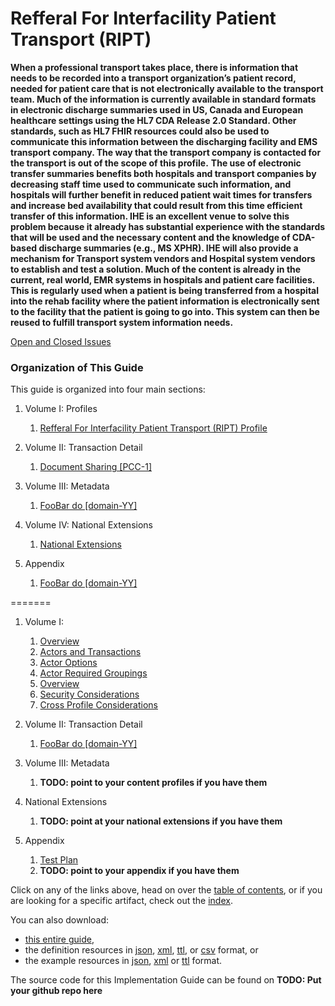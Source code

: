 Refferal For Interfacility Patient Transport (RIPT)
=======

**When a professional transport takes place, there is information that needs to be recorded into a transport organization’s patient record, needed for patient care that is not electronically available to the transport team. Much of the information is currently available in standard formats in electronic discharge summaries used in US, Canada and European healthcare settings using the HL7 CDA Release 2.0 Standard. Other standards, such as HL7 FHIR resources could also be used to communicate this information between the discharging facility and EMS transport company. The way that the transport company is contacted for the transport is out of the scope of this profile.**
**The use of electronic transfer summaries benefits both hospitals and transport companies by decreasing staff time used to communicate such information, and hospitals will further benefit in reduced patient wait times for transfers and increase bed availability that could result from this time efficient transfer of this information. IHE is an excellent venue to solve this problem because it already has substantial experience with the standards that will be used and the necessary content and the knowledge of CDA-based discharge summaries (e.g., MS XPHR). IHE will also provide a mechanism for Transport system vendors and Hospital system vendors to establish and test a solution. Much of the content is already in the current, real world, EMR systems in hospitals and patient care facilities. This is regularly used when a patient is being transferred from a hospital into the rehab facility where the patient information is electronically sent to the facility that the patient is going to go into. This system can then be reused to fulfill transport system information needs.**


[Open and Closed Issues](issues.html)

### Organization of This Guide
This guide is organized into four main sections:

1. Volume I: Profiles
	1. [Refferal For Interfacility Patient Transport (RIPT) Profile](volume-1.html)

2. Volume II: Transaction Detail
   1. [Document Sharing [PCC-1]](PCC-1.html)

3. Volume III: Metadata
   1. [FooBar do \[domain-YY\]](domain-YY.html)  

4. Volume IV: National Extensions
   1. [National Extensions](Volume-4.html) 

5. Appendix
   1. [FooBar do \[domain-YY\]](domain-YY.html) 


=======
1. Volume I: 
   1. [Overview](volume-1.html)
   1. [Actors and Transactions](volume-1.html#actors-and-transactions)
   1. [Actor Options](volume-1.html#actor-options)
   1. [Actor Required Groupings](volume-1.html#required-groupings)
   1. [Overview](volume-1.html#overview)
   1. [Security Considerations](volume-1.html#security-considerations)
   1. [Cross Profile Considerations](volume-1.html#grouping)

2. Volume II: Transaction Detail
   1. [FooBar do \[domain-YY\]](domain-YY.html)

3. Volume III: Metadata
   1. **TODO: point to your content profiles if you have them**

4. National Extensions
    1. **TODO: point at your national extensions if you have them**

5. Appendix
   1. [Test Plan](testplan.html)
	1. **TODO: point to your appendix if you have them**


Click on any of the links above, head on over the [table of contents](toc.html), or
if you are looking for a specific artifact, check out the [index](artifacts.html).

You can also download:

* [this entire guide](full-ig.zip),
* the definition resources in [json](definitions.json.zip), [xml](definitions.xml.zip), [ttl](definitions.ttl.zip), or [csv](csvs.zip) format, or
* the example resources in [json](examples.json.zip), [xml](examples.xml.zip) or [ttl](examples.ttl.zip) format.

The source code for this Implementation Guide can be found on **TODO: Put your github repo here**
